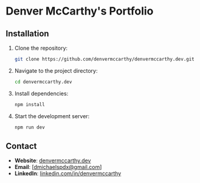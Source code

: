 # Denver McCarthy's Portfolio

## Installation

1. Clone the repository:
   ```bash
   git clone https://github.com/denvermccarthy/denvermccarthy.dev.git
   ```
2. Navigate to the project directory:
   ```bash
   cd denvermccarthy.dev
   ```
3. Install dependencies:
   ```bash
   npm install
   ```
4. Start the development server:
   ```bash
   npm run dev
   ```

## Contact

- **Website**: [denvermccarthy.dev](https://denvermccarthy.dev)
- **Email**: [dmichaelspdx@gmail.com]
- **LinkedIn**: [linkedin.com/in/denvermccarthy](https://linkedin.com/in/denvermccarthy)
